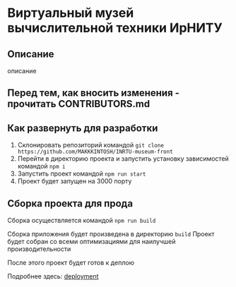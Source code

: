 # Виртуальный музей вычислительной техники ИрНИТУ

## Описание

описание

## Перед тем, как вносить изменения - прочитать CONTRIBUTORS.md

## Как развернуть для разработки

1. Склонировать репозиторий командой `git clone https://github.com/MAKKKINTOSH/INRTU-museum-front`
2. Перейти в директорию проекта и запустить установку зависимостей командой `npm i`
3. Запустить проект командой `npm run start`
4. Проект будет запущен на 3000 порту

## Сборка проекта для прода

Сборка осуществляется командой `npm run build`

Сборка приложения будет произведена в директорию `build`
Проект будет собран со всеми оптимизациями для наилучшей производительности

После этого проект будет готов к деплою

Подробнее здесь: [deployment](https://facebook.github.io/create-react-app/docs/deployment)

